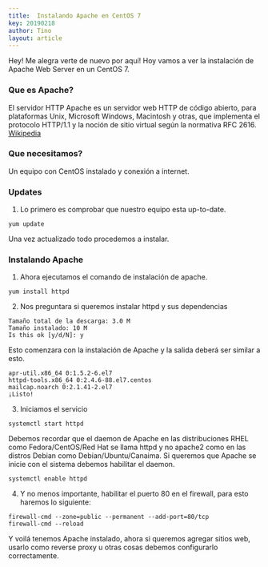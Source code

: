 ```yaml
---
title:  Instalando Apache en CentOS 7
key: 20190218
author: Tino
layout: article
---
```

Hey! Me alegra verte de nuevo por aquí!
Hoy vamos a ver la instalación de Apache Web Server en un CentOS 7.

### Que es Apache?
El servidor HTTP Apache es un servidor web HTTP de código abierto, para plataformas Unix, Microsoft Windows, Macintosh y otras, que implementa el protocolo HTTP/1.1 y la noción de sitio virtual según la normativa RFC 2616. [Wikipedia](https://es.wikipedia.org/wiki/Servidor_HTTP_Apache) <!-- more -->  

### Que necesitamos?

Un equipo con CentOS instalado y conexión a internet.

### Updates

1. Lo primero es comprobar que nuestro equipo esta up-to-date.
```
yum update
```
Una vez actualizado todo procedemos a instalar.

### Instalando Apache

1. Ahora ejecutamos el comando de instalación de apache.
```
yum install httpd
```
2. Nos preguntara si queremos instalar httpd y sus dependencias
```code
Tamaño total de la descarga: 3.0 M
Tamaño instalado: 10 M
Is this ok [y/d/N]: y
```
Esto comenzara con la instalación de Apache y la salida deberá ser similar a esto.
```code
apr-util.x86_64 0:1.5.2-6.el7
httpd-tools.x86_64 0:2.4.6-88.el7.centos
mailcap.noarch 0:2.1.41-2.el7
¡Listo!
```
3. Iniciamos el servicio
```
systemctl start httpd
```
Debemos recordar que el daemon de Apache en las distribuciones RHEL como Fedora/CentOS/Red Hat se llama httpd y no apache2 como en las distros Debian como Debian/Ubuntu/Canaima.
Si queremos que Apache se inicie con el sistema debemos habilitar el daemon.
```
systemctl enable httpd
```  
4. Y no menos importante, habilitar el puerto 80 en el firewall, para esto haremos lo siguiente:
```
firewall-cmd --zone=public --permanent --add-port=80/tcp
firewall-cmd --reload
```

Y voilá tenemos Apache instalado, ahora si queremos agregar sitios web, usarlo como reverse proxy u otras cosas debemos configurarlo correctamente.
